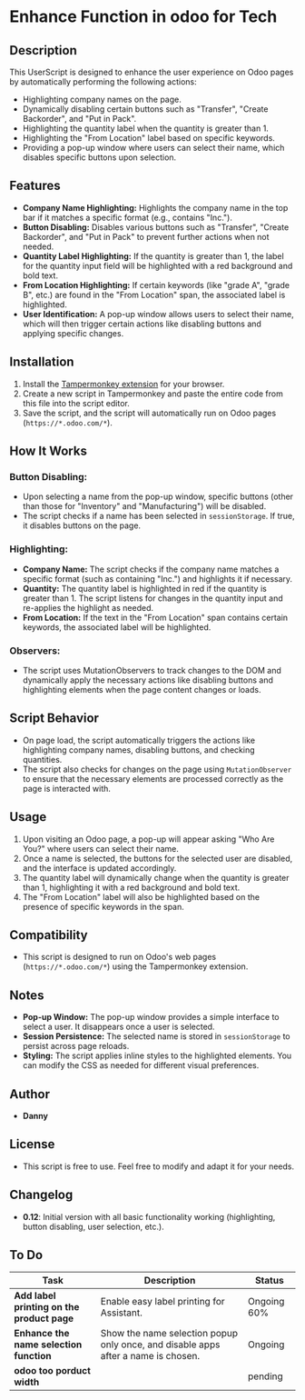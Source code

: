 # Enhance Function in odoo for Tech

## Description

This UserScript is designed to enhance the user experience on Odoo pages by automatically performing the following actions:

- Highlighting company names on the page.
- Dynamically disabling certain buttons such as "Transfer", "Create Backorder", and "Put in Pack".
- Highlighting the quantity label when the quantity is greater than 1.
- Highlighting the "From Location" label based on specific keywords.
- Providing a pop-up window where users can select their name, which disables specific buttons upon selection.

## Features

- **Company Name Highlighting:** Highlights the company name in the top bar if it matches a specific format (e.g., contains "Inc.").
- **Button Disabling:** Disables various buttons such as "Transfer", "Create Backorder", and "Put in Pack" to prevent further actions when not needed.
- **Quantity Label Highlighting:** If the quantity is greater than 1, the label for the quantity input field will be highlighted with a red background and bold text.
- **From Location Highlighting:** If certain keywords (like "grade A", "grade B", etc.) are found in the "From Location" span, the associated label is highlighted.
- **User Identification:** A pop-up window allows users to select their name, which will then trigger certain actions like disabling buttons and applying specific changes.
  
## Installation

1. Install the [Tampermonkey extension](https://www.tampermonkey.net/) for your browser.
2. Create a new script in Tampermonkey and paste the entire code from this file into the script editor.
3. Save the script, and the script will automatically run on Odoo pages (`https://*.odoo.com/*`).

## How It Works

### Button Disabling:
- Upon selecting a name from the pop-up window, specific buttons (other than those for "Inventory" and "Manufacturing") will be disabled.
- The script checks if a name has been selected in `sessionStorage`. If true, it disables buttons on the page.

### Highlighting:
- **Company Name:** The script checks if the company name matches a specific format (such as containing "Inc.") and highlights it if necessary.
- **Quantity:** The quantity label is highlighted in red if the quantity is greater than 1. The script listens for changes in the quantity input and re-applies the highlight as needed.
- **From Location:** If the text in the "From Location" span contains certain keywords, the associated label will be highlighted.
  
### Observers:
- The script uses MutationObservers to track changes to the DOM and dynamically apply the necessary actions like disabling buttons and highlighting elements when the page content changes or loads.

## Script Behavior

- On page load, the script automatically triggers the actions like highlighting company names, disabling buttons, and checking quantities.
- The script also checks for changes on the page using `MutationObserver` to ensure that the necessary elements are processed correctly as the page is interacted with.

## Usage

1. Upon visiting an Odoo page, a pop-up will appear asking "Who Are You?" where users can select their name.
2. Once a name is selected, the buttons for the selected user are disabled, and the interface is updated accordingly.
3. The quantity label will dynamically change when the quantity is greater than 1, highlighting it with a red background and bold text.
4. The "From Location" label will also be highlighted based on the presence of specific keywords in the span.

## Compatibility

- This script is designed to run on Odoo's web pages (`https://*.odoo.com/*`) using the Tampermonkey extension.

## Notes

- **Pop-up Window:** The pop-up window provides a simple interface to select a user. It disappears once a user is selected.
- **Session Persistence:** The selected name is stored in `sessionStorage` to persist across page reloads.
- **Styling:** The script applies inline styles to the highlighted elements. You can modify the CSS as needed for different visual preferences.

## Author

- **Danny**

## License

- This script is free to use. Feel free to modify and adapt it for your needs.

## Changelog

- **0.12**: Initial version with all basic functionality working (highlighting, button disabling, user selection, etc.).

## To Do

| Task                                      | Description                                                                                | Status   |
|-------------------------------------------|---------------------------------------------------------------------------------------------|----------|
| **Add label printing on the product page**| Enable easy label printing for Assistant.                                                   | Ongoing 60%  |
| **Enhance the name selection function**   | Show the name selection popup only once, and disable apps after a name is chosen.           | Ongoing  |
| **odoo too porduct width**   |            | pending  |


